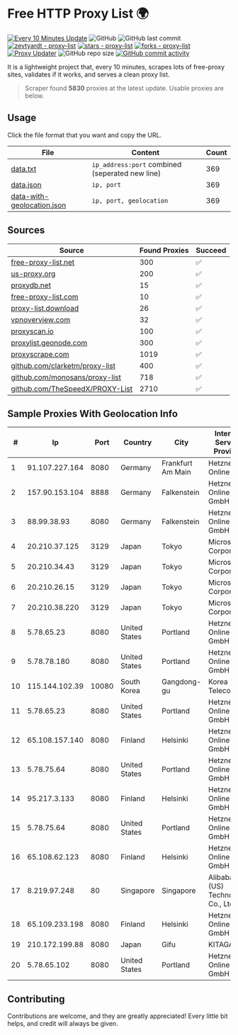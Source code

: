 
# Free HTTP Proxy List 🌍

[![Every 10 Minutes Update](https://github.com/mertguvencli/http-proxy-list/actions/workflows/main.yml/badge.svg?branch=main)](https://github.com/mertguvencli/http-proxy-list/actions/workflows/main.yml)
![GitHub](https://img.shields.io/github/license/mertguvencli/http-proxy-list)
![GitHub last commit](https://img.shields.io/github/last-commit/mertguvencli/http-proxy-list)
[![zevtyardt - proxy-list](https://img.shields.io/static/v1?label=zevtyardt&message=proxy-list&color=blue&logo=github)](https://github.com/zevtyardt/proxy-list "Go to GitHub repo")
[![stars - proxy-list](https://img.shields.io/github/stars/zevtyardt/proxy-list?style=social)](https://github.com/zevtyardt/proxy-list)
[![forks - proxy-list](https://img.shields.io/github/forks/zevtyardt/proxy-list?style=social)](https://github.com/zevtyardt/proxy-list)
[![Proxy Updater](https://github.com/zevtyardt/proxy-list/workflows/Proxy%20Updater/badge.svg)](https://github.com/zevtyardt/proxy-list/actions?query=workflow:"Proxy+Updater")
![GitHub repo size](https://img.shields.io/github/repo-size/zevtyardt/proxy-list)
[![GitHub commit activity](https://img.shields.io/github/commit-activity/m/zevtyardt/proxy-list?logo=commits)](https://github.com/zevtyardt/proxy-list/commits/main)

It is a lightweight project that, every 10 minutes, scrapes lots of free-proxy sites, validates if it works, and serves a clean proxy list.

> Scraper found **5830** proxies at the latest update. Usable proxies are below.

## Usage

Click the file format that you want and copy the URL.

|File|Content|Count|
|----|-------|-----|
|[data.txt](https://raw.githubusercontent.com/mertguvencli/http-proxy-list/main/proxy-list/data.txt)|`ip_address:port` combined (seperated new line)|369|
|[data.json](https://raw.githubusercontent.com/mertguvencli/http-proxy-list/main/proxy-list/data.json)|`ip, port`|369|
|[data-with-geolocation.json](https://raw.githubusercontent.com/mertguvencli/http-proxy-list/main/proxy-list/data-with-geolocation.json)|`ip, port, geolocation`|369|

## Sources

|Source|Found Proxies|Succeed|
|------|-------------|-------|
|[free-proxy-list.net](https://free-proxy-list.net)|300|✅|
|[us-proxy.org](https://www.us-proxy.org)|200|✅|
|[proxydb.net](http://proxydb.net)|15|✅|
|[free-proxy-list.com](https://free-proxy-list.com/?page=&port=&type%5B%5D=http&type%5B%5D=https&up_time=0&search=Search)|10|✅|
|[proxy-list.download](https://www.proxy-list.download/HTTP)|26|✅|
|[vpnoverview.com](https://vpnoverview.com/privacy/anonymous-browsing/free-proxy-servers)|32|✅|
|[proxyscan.io](https://www.proxyscan.io)|100|✅|
|[proxylist.geonode.com](https://proxylist.geonode.com/api/proxy-list?limit=300&page=1&sort_by=lastChecked&sort_type=desc&protocols=http,https)|300|✅|
|[proxyscrape.com](https://api.proxyscrape.com/v2/?request=displayproxies&protocol=http&timeout=10000&country=all&ssl=all&anonymity=all)|1019|✅|
|[github.com/clarketm/proxy-list](https://raw.githubusercontent.com/clarketm/proxy-list/master/proxy-list-raw.txt)|400|✅|
|[github.com/monosans/proxy-list](https://raw.githubusercontent.com/monosans/proxy-list/main/proxies/http.txt)|718|✅|
|[github.com/TheSpeedX/PROXY-List](https://raw.githubusercontent.com/TheSpeedX/PROXY-List/master/http.txt)|2710|✅|


## Sample Proxies With Geolocation Info

|#|Ip|Port|Country|City|Internet Service Provider|
|-|--|----|-------|----|-------------------------|
|1|91.107.227.164|8080|Germany|Frankfurt Am Main|Hetzner Online AG|
|2|157.90.153.104|8888|Germany|Falkenstein|Hetzner Online GmbH|
|3|88.99.38.93|8080|Germany|Falkenstein|Hetzner Online GmbH|
|4|20.210.37.125|3129|Japan|Tokyo|Microsoft Corporation|
|5|20.210.34.43|3129|Japan|Tokyo|Microsoft Corporation|
|6|20.210.26.15|3129|Japan|Tokyo|Microsoft Corporation|
|7|20.210.38.220|3129|Japan|Tokyo|Microsoft Corporation|
|8|5.78.65.23|8080|United States|Portland|Hetzner Online GmbH|
|9|5.78.78.180|8080|United States|Portland|Hetzner Online GmbH|
|10|115.144.102.39|10080|South Korea|Gangdong-gu|Korea Telecom|
|11|5.78.65.23|8080|United States|Portland|Hetzner Online GmbH|
|12|65.108.157.140|8080|Finland|Helsinki|Hetzner Online GmbH|
|13|5.78.75.64|8080|United States|Portland|Hetzner Online GmbH|
|14|95.217.3.133|8080|Finland|Helsinki|Hetzner Online GmbH|
|15|5.78.75.64|8080|United States|Portland|Hetzner Online GmbH|
|16|65.108.62.123|8080|Finland|Helsinki|Hetzner Online GmbH|
|17|8.219.97.248|80|Singapore|Singapore|Alibaba (US) Technology Co., Ltd.|
|18|65.109.233.198|8080|Finland|Helsinki|Hetzner Online GmbH|
|19|210.172.199.88|8080|Japan|Gifu|KITAGATA|
|20|5.78.65.102|8080|United States|Portland|Hetzner Online GmbH|



## Contributing

Contributions are welcome, and they are greatly appreciated! Every
little bit helps, and credit will always be given.

